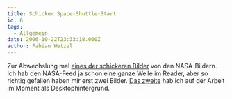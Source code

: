 ```yaml
---
title: Schicker Space-Shuttle-Start
id: 6
tags:
  - Allgemein
date: 2006-10-22T23:33:18.000Z
author: Fabian Wetzel
---
```


Zur Abwechslung mal [eines der schickeren Bilder](http://www.nasa.gov/multimedia/imagegallery/image_feature_605.html) von den NASA-Bildern. Ich hab den NASA-Feed ja schon eine ganze Weile im Reader, aber so richtig gefallen haben mir erst zwei Bilder. [Das zweite](http://www.nasa.gov/multimedia/imagegallery/image_feature_662.html) hab ich auf der Arbeit im Moment als Desktophintergrund.
